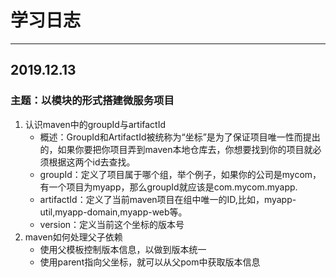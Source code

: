 # 学习日志

---
## 2019.12.13
### 主题：以模块的形式搭建微服务项目

1. 认识maven中的groupId与artifactId
    - 概述：GroupId和ArtifactId被统称为“坐标”是为了保证项目唯一性而提出的，如果你要把你项目弄到maven本地仓库去，你想要找到你的项目就必须根据这两个id去查找。
    - groupId：定义了项目属于哪个组，举个例子，如果你的公司是mycom，有一个项目为myapp，那么groupId就应该是com.mycom.myapp.
    - artifactId：定义了当前maven项目在组中唯一的ID,比如，myapp-util,myapp-domain,myapp-web等。 
    - version：定义当前这个坐标的版本号
1. maven如何处理父子依赖
    - 使用父模板控制版本信息，以做到版本统一
    - 使用parent指向父坐标，就可以从父pom中获取版本信息